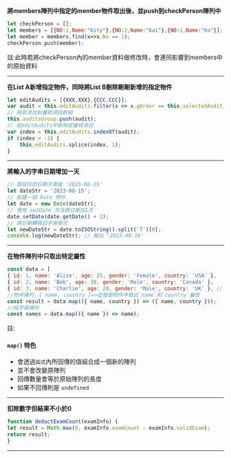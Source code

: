 **將members陣列中指定的member物件取出後，並push到checkPerson陣列中**
```javascript
let checkPerson = [];
let members = [{NO:1,Name:"Kity"},{NO:2,Name:"Kai"},{NO:1,Name:"Ko"}];
let member = members.find(x=>x.No == 1);
checkPerson.push(member);
```
註:此時若將checkPerson內的member資料做修改時，會連同影響到members中的原始資料

-------
**在List A新增指定物件，同時將List B刪除剛剛新增的指定物件**
```javascript
let editAudits = [{XXX,XXX},{CCC,CCC}];
var audit = this.editAudits.filter(x => x.gOrder == this.selectedAudit)[0]; 
// 將其添加到審核項目群組 
this.auditsGroup.push(audit); 
// 從editAudits中刪除該審核項目 
var index = this.editAudits.indexOf(audit); 
if (index > -1) { 
	this.editAudits.splice(index, 1); 
}
```

--------
**將輸入的字串日期增加一天**
```javascript
// 假設你的日期字串是 '2023-08-15'
let dateStr = '2023-08-15';
// 創建一個 Date 物件
let date = new Date(dateStr);
// 使用 setDate 方法將日期加1天
date.setDate(date.getDate() + 1);
// 將日期轉換回字串格式
let newDateStr = date.toISOString().split('T')[0];
console.log(newDateStr); // 輸出 '2023-08-16'
```

----------
**在物件陣列中只取出特定屬性**
```javascript
const data = [ 
{ id: 1, name: 'Alice', age: 25, gender: 'Female', country: 'USA' }, 
{ id: 2, name: 'Bob', age: 30, gender: 'Male', country: 'Canada' }, 
{ id: 3, name: 'Charlie', age: 28, gender: 'Male', country: 'UK' }, // ...其他物件 ];
//物件陣列，{ name, country }=>從每個物件中取出`name`和`country`屬性
const result = data.map(({ name, country }) => ({ name, country }));
//純字串陣列
const names = data.map(({ name }) => name);
```
註:
#### `map()` 特色
- 會透過`函式`內所回傳的值組合成一個新的陣列
- 並不會改變原陣列
- 回傳數量會等於原始陣列的長度
- 如果不回傳則是 `undefined`

----
**扣除數字但結果不小於0**
```javascript
function deductExamCount(examInfo) {
let result = Math.max(0, examInfo.examCount - examInfo.validExam); 
return result;
}
```

-----